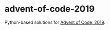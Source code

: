 # advent-of-code-2019

Python-based solutions for [Advent of Code, 2019](https://adventofcode.com/). 
